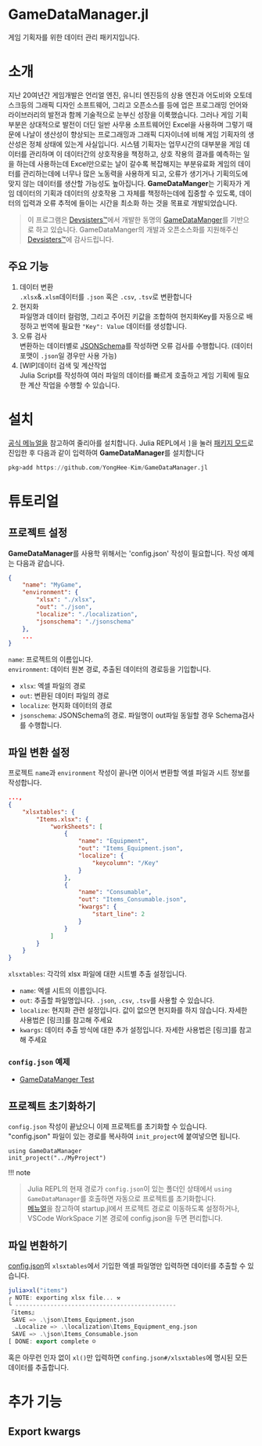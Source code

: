 # GameDataManager.jl
게임 기획자를 위한 데이터 관리 패키지입니다. 

# 소개 
지난 20여년간 게임개발은 언리얼 엔진, 유니티 엔진등의 상용 엔진과 어도비와 오토데스크등의 그래픽 디자인 소프트웨어, 그리고 오픈소스를 등에 업은 프로그래밍 언어와 라이브러리의 발전과 함께 기술적으로 눈부신 성장을 이룩했습니다. 
그러나 게임 기획 부분은 상대적으로 발전이 더딘 일반 사무용 소프트웨어인 Excel을 사용하며 그렇기 때문에 나날이 생산성이 향상되는 프로그래밍과 그래픽 디자이너에 비해 게임 기획자의 생산성은 정체 상태에 있는게 사실입니다. 시스템 기획자는 업무시간의 대부분을 게임 데이터를 관리하며 이 데이터간의 상호작용을 책정하고, 상호 작용의 결과를 예측하는 일을 하는데 사용하는데 Excel만으로는 날이 갈수록 복잡해지는 부분유료화 게임의 데이터를 관리하는데에 너무나 많은 노동력을 사용하게 되고, 오류가 생기거나 기획의도에 맞지 않는 데이터를 생산할 가능성도 높아집니다. 
**GameDataManger**는 기획자가 게임 데이터의 기획과 데이터의 상호작용 그 자체를 책정하는데에 집중할 수 있도록, 데이터의 입력과 오류 추적에 들이는 시간을 최소화 하는 것을 목표로 개발되었습니다.
  
> 이 프로그램은 [Devsisters™](https://www.devsisters.com)에서 개발한 동명의 [GameDataManger](https://github.com/devsisters/GameDataManager.jl)를 기반으로 하고 있습니다. GameDataManger의 개발과 오픈소스화를 지원해주신 [Devsisters™](https://www.devsisters.com)에 감사드립니다. 

## 주요 기능
1. 데이터 변환  
    `.xlsx`&`.xlsm`데이터를 `.json` 혹은 `.csv`, `.tsv`로 변환합니다 
2. 현지화   
    파일명과 데이터 컬럼명, 그리고 주어진 키값을 조합하여 현지화Key를 자동으로 배정하고 번역에 필요한 `"Key": Value` 데이터를 생성합니다. 
3. 오류 검사   
    변환하는 데이터별로 [JSONSchema](https://json-schema.org/)를 작성하면 오류 검사를 수행합니다. (데이터 포맷이 `.json`일 경우만 사용 가능) 
4. [WIP]데이터 검색 및 계산작업  
    Julia Script를 작성하여 여러 파일의 데이터를 빠르게 호출하고 게임 기획에 필요한 계산 작업을 수행할 수 있습니다.  

# 설치 
[공식 메뉴얼을](http://juliakorea.github.io/ko/latest/manual/getting-started/) 참고하여 줄리아를 설치합니다.
Julia REPL에서 `]`을 눌러 [패키지 모드](https://docs.julialang.org/en/v1/stdlib/Pkg/)로 진입한 후 다음과 같이 입력하여 **GameDataManager**를 설치합니다
``` julia 
pkg>add https://github.com/YongHee-Kim/GameDataManager.jl
```

# 튜토리얼 

## 프로젝트 설정
**GameDataManager**를 사용학 위해서는 'config.json' 작성이 필요합니다. 
작성 예제는 다음과 같습니다.
```json
{
    "name": "MyGame",
    "environment": {
        "xlsx": "./xlsx",
        "out": "./json",
        "localize": "./localization",
        "jsonschema": "./jsonschema"
    },
    ...
}
```
`name`: 프로젝트의 이름입니다.  
`environment`: 데이터 원본 경로, 추출된 데이터의 경로등을 기입합니다. 
- `xlsx`: 엑셀 파일의 경로
- `out`: 변환된 데이터 파일의 경로   
- `localize`: 현지화 데이터의 경로   
- `jsonschema`: JSONSchema의 경로. 파일명이 out파일 동일할 경우 Schema검사를 수행합니다. 

      
## 파일 변환 설정
프로젝트 `name`과 `environment` 작성이 끝나면 이어서 변환할 엑셀 파일과 시트 정보를 작성합니다. 
```json
...,
{
    "xlsxtables": {
        "Items.xlsx": {
            "workSheets": [
                {
                    "name": "Equipment",
                    "out": "Items_Equipment.json",
                    "localize": {
                        "keycolumn": "/Key"
                    }
                },
                {
                    "name": "Consumable",
                    "out": "Items_Consumable.json", 
                    "kwargs": {
                        "start_line": 2
                    }
                }
            ]
        }
    }
}
```
`xlsxtables`: 각각의 xlsx 파일에 대한 시트별 추출 설정입니다.
- `name`: 엑셀 시트의 이름입니다.  
- `out`: 추출할 파일명입니다. `.json`, `.csv`, `.tsv`를 사용할 수 있습니다.  
- `localize`: 현지화 관련 설정입니다. 값이 없으면 현지화를 하지 않습니다. 자세한 사용법은 [링크]를 참고해 주세요  
- `kwargs`: 데이터 추출 방식에 대한 추가 설정입니다. 자세한 사용법은 [링크]를 참고해 주세요

### `config.json` 예제
- [GameDataManger Test](./test/project/config.json)


## 프로젝트 초기화하기
`config.json` 작성이 끝났으니 이제 프로젝트를 초기화할 수 있습니다.  
"config.json" 파일이 있는 경로를 복사하여 `init_project`에 붙여넣으면 됩니다.
```
using GameDataManager
init_project("../MyProject")
```

!!! note
> Julia REPL의 현재 경로가 `config.json`이 있는 폴더인 상태에서 `using GameDataManager`를 호출하면 자동으로 프로젝트를 초기화합니다.  
> [메뉴얼](https://docs.julialang.org/en/v1/manual/getting-started/)을 참고하여 startup.jl에서 프로젝트 경로로 이동하도록 설정하거나, VSCode WorkSpace 기본 경로에 config.json을 두면 편리합니다. 

## 파일 변환하기 
[config.json](./test/project/config.json)의 `xlsxtables`에서 기입한 엑셀 파일명만 입력하면 데이터를 추출할 수 있습니다.
```julia 
julia>xl("items")
┌ NOTE: exporting xlsx file... ⚒
└ ----------------------------------------------
『items』
 SAVE => .\json\Items_Equipment.json
  ⨽Localize => .\localization\Items_Equipment_eng.json
 SAVE => .\json\Items_Consumable.json
[ DONE: export complete ☺
```
혹은 아무런 인자 없이 `xl()`만 입력하면 `confing.json#/xlsxtables`에 명시된 모든 데이터를 추출합니다. 


# 추가 기능 

## Export kwargs  

## 


# 